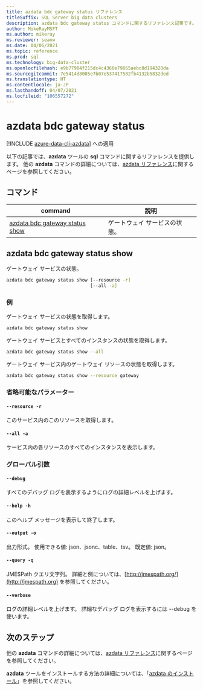 ```yaml
---
title: azdata bdc gateway status リファレンス
titleSuffix: SQL Server big data clusters
description: azdata bdc gateway status コマンドに関するリファレンス記事です。
author: MikeRayMSFT
ms.author: mikeray
ms.reviewer: seanw
ms.date: 04/06/2021
ms.topic: reference
ms.prod: sql
ms.technology: big-data-cluster
ms.openlocfilehash: e9b77984f215dc4c4360e79865aebc8d194320da
ms.sourcegitcommit: 7e5414d8005e7b07e537417582fb4132b5832ded
ms.translationtype: HT
ms.contentlocale: ja-JP
ms.lasthandoff: 04/07/2021
ms.locfileid: "106557272"
---
```

# <a name="azdata-bdc-gateway-status"></a>azdata bdc gateway status

[!INCLUDE [azure-data-cli-azdata](../../includes/azure-data-cli-azdata.md)] への適用

以下の記事では、**azdata** ツールの **sql** コマンドに関するリファレンスを提供します。 他の **azdata** コマンドの詳細については、[azdata リファレンス](reference-azdata.md)に関するページを参照してください。

## <a name="commands"></a>コマンド

|command|説明|
| --- | --- |
[azdata bdc gateway status show](#azdata-bdc-gateway-status-show) | ゲートウェイ サービスの状態。
## <a name="azdata-bdc-gateway-status-show"></a>azdata bdc gateway status show
ゲートウェイ サービスの状態。
```bash
azdata bdc gateway status show [--resource -r] 
                               [--all -a]
```
### <a name="examples"></a>例
ゲートウェイ サービスの状態を取得します。
```bash
azdata bdc gateway status show
```
ゲートウェイ サービスとすべてのインスタンスの状態を取得します。
```bash
azdata bdc gateway status show --all
```
ゲートウェイ サービス内のゲートウェイ リソースの状態を取得します。
```bash
azdata bdc gateway status show --resource gateway
```
### <a name="optional-parameters"></a>省略可能なパラメーター
#### `--resource -r`
このサービス内のこのリソースを取得します。
#### `--all -a`
サービス内の各リソースのすべてのインスタンスを表示します。
### <a name="global-arguments"></a>グローバル引数
#### `--debug`
すべてのデバッグ ログを表示するようにログの詳細レベルを上げます。
#### `--help -h`
このヘルプ メッセージを表示して終了します。
#### `--output -o`
出力形式。  使用できる値: json、jsonc、table、tsv。  既定値: json。
#### `--query -q`
JMESPath クエリ文字列。 詳細と例については、[http://jmespath.org/](http://jmespath.org) を参照してください。
#### `--verbose`
ログの詳細レベルを上げます。 詳細なデバッグ ログを表示するには --debug を使います。

## <a name="next-steps"></a>次のステップ

他の **azdata** コマンドの詳細については、[azdata リファレンス](reference-azdata.md)に関するページを参照してください。 

**azdata** ツールをインストールする方法の詳細については、「[azdata のインストール](..\install\deploy-install-azdata.md)」を参照してください。

